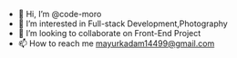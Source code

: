 - 👋 Hi, I’m @code-moro
- 👀 I’m interested in Full-stack Development,Photography
- 💞️ I’m looking to collaborate on Front-End Project
- 📫 How to reach me mayurkadam14499@gmail.com

<!---
code-moro/code-moro is a ✨ special ✨ repository because its `README.md` (this file) appears on your GitHub profile.
You can click the Preview link to take a look at your changes.
--->
